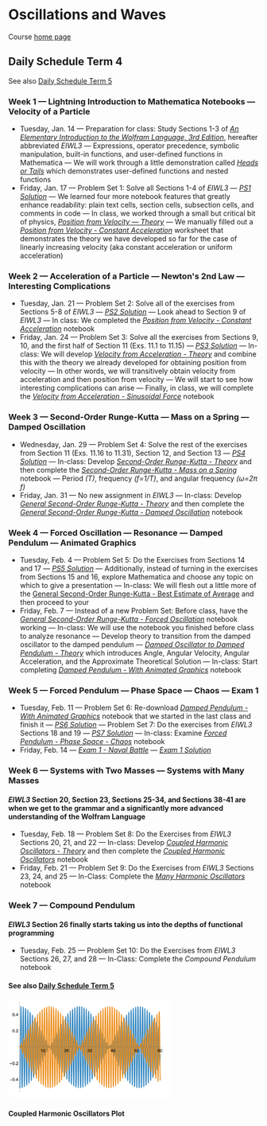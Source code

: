 # Oscillations and Waves

Course [home page](./)

## Daily Schedule Term 4

See also [Daily Schedule Term 5](./daily_schedule_term_5.html)

### Week 1 &mdash; Lightning Introduction to Mathematica Notebooks &mdash; Velocity of a Particle

* Tuesday, Jan. 14 &mdash; Preparation for class: Study Sections 1-3 of [*An Elementary Introduction to the Wolfram Language, 3rd Edition*](https://www.wolfram.com/language/elementary-introduction/3rd-ed/index.html.en), hereafter abbreviated *EIWL3* &mdash; Expressions, operator precedence, symbolic manipulation, built-in functions, and user-defined functions in Mathematica &mdash; We will work through a little demonstration called *[Heads or Tails](./demonstrations/HeadsOrTails.nb.pdf)* which demonstrates user-defined functions and nested functions
* Friday, Jan. 17 &mdash; Problem Set 1: Solve all Sections 1-4 of *EIWL3* &mdash; *[PS1 Solution](./solutions/brian54321/Brian-PS01.nb.pdf)* &mdash; We learned four more notebook features that greatly enhance readability: plain text cells, section cells, subsection cells, and comments in code &mdash; In class, we worked through a small but critical bit of physics, *[Position from Velocity &mdash; Theory](./theory/PositionFromVelocity-Theory.nb.pdf)* &mdash; We manually filled out a *[Position from Velocity - Constant Acceleration](./worksheets/00-PositionFromVelocity-ConstantAccelerationWorksheet.pdf)* worksheet that demonstrates the theory we have developed so far for the case of linearly increasing velocity (aka constant acceleration or uniform acceleration)

### Week 2 &mdash; Acceleration of a Particle &mdash; Newton's 2nd Law &mdash; Interesting Complications

* Tuesday, Jan. 21 &mdash; Problem Set 2: Solve all of the exercises from Sections 5-8 of *EIWL3* &mdash; *[PS2 Solution](./solutions/brian54321/Brian-PS02.nb.pdf )* &mdash; Look ahead to Section 9 of *EIWL3* &mdash; In class: We completed the *[Position from Velocity - Constant Acceleration](./worksheets/01-PositionFromVelocity-ConstantAcceleration.nb.pdf)* notebook
* Friday, Jan. 24 &mdash; Problem Set 3: Solve all the exercises from Sections 9, 10, and the first half of Section 11 (Exs. 11.1 to 11.15) &mdash; *[PS3 Solution](./solutions/brian54321/Brian-PS03.nb.pdf)* &mdash; In-class: We will develop *[Velocity from Acceleration - Theory](./theory/VelocityFromAcceleration-Theory.nb.pdf)* and combine this with the theory we already developed for obtaining position from velocity &mdash; In other words, we will transitively obtain velocity from acceleration and then position from velocity &mdash; We will start to see how interesting complications can arise &mdash; Finally, in class, we will complete the *[Velocity from Acceleration - Sinusoidal Force](./worksheets/02-VelocityFromAcceleration-SinusoidalForce.nb.pdf)* notebook

### Week 3 &mdash; Second-Order Runge-Kutta &mdash; Mass on a Spring &mdash; Damped Oscillation

* Wednesday, Jan. 29 &mdash; Problem Set 4: Solve the rest of the exercises from Section 11 (Exs. 11.16 to 11.31), Section 12, and Section 13 &mdash; *[PS4 Solution](./solutions/brian54321/Brian-PS04.nb.pdf)* &mdash; In-class: Develop *[Second-Order Runge-Kutta - Theory](./theory/RungeKutta2-Theory.nb.pdf)* and then complete the *[Second-Order Runge-Kutta - Mass on a Spring](./worksheets/03-RungeKutta2-MassOnASpring.nb.pdf)* notebook &mdash; Period *(T)*, frequency *(f=1/T)*, and angular frequency *(&omega;=2&pi; f)*
* Friday, Jan. 31 &mdash; No new assignment in *EIWL3* &mdash; In-class: Develop *[General Second-Order Runge-Kutta - Theory](./theory/GeneralRungeKutta2-Theory.nb.pdf)* and then complete the *[General Second-Order Runge-Kutta - Damped Oscillation](./worksheets/04-GeneralRungeKutta2-DampedOscillation.nb.pdf)* notebook

### Week 4 &mdash; Forced Oscillation &mdash; Resonance &mdash; Damped Pendulum &mdash; Animated Graphics

* Tuesday, Feb. 4 &mdash; Problem Set 5: Do the Exercises from Sections 14 and 17 &mdash; *[PS5 Solution](./solutions/brian54321/Brian-PS05.nb.pdf)* &mdash; Additionally, instead of turning in the exercises from Sections 15 and 16, explore Mathematica and choose any topic on which to give a presentation &mdash; In-class: We will flesh out a little more of the [General Second-Order Runge-Kutta - Best Estimate of Average](./theory/GeneralRungeKutta2-BestEstimateOfAverage.nb.pdf) and then proceed to your
* Friday, Feb. 7 &mdash; Instead of a new Problem Set: Before class, have the *[General Second-Order Runge-Kutta - Forced Oscillation](./worksheets/05-GeneralRungeKutta2-ForcedOscillation.nb.pdf)* notebook working &mdash; In-class: We will use the notebook you finished before class to analyze resonance &mdash; Develop theory to transition from the damped oscillator to the damped pendulum &mdash; *[Damped Oscillator to Damped Pendulum - Theory](./theory/DampedOscillatorToDampedPendulum-Theory.nb.pdf)* which introduces Angle, Angular Velocity, Angular Acceleration, and the Approximate Theoretical Solution &mdash; In-class: Start completing *[Damped Pendulum - With Animated Graphics](./worksheets/06-DampedPendulum-WithAnimatedGraphics.nb.pdf)* notebook

### Week 5 &mdash; Forced Pendulum &mdash; Phase Space &mdash; Chaos &mdash; Exam 1

* Tuesday, Feb. 11 &mdash; Problem Set 6: Re-download *[Damped Pendulum - With Animated Graphics](./worksheets/06-DampedPendulum-WithAnimatedGraphics.nb.pdf)* notebook that we started in the last class and finish it &mdash; *[PS6 Solution](./solutions/brian54321/Brian-PS06.nb.pdf)* &mdash; Problem Set 7: Do the exercises from *EIWL3* Sections 18 and 19 &mdash; *[PS7 Solution](./solutions/brian54321/Brian-PS07.nb.pdf)* &mdash; In-class: Examine *[Forced Pendulum - Phase Space - Chaos](./worksheets/07-ForcedPendulum-PhaseSpace-Chaos.nb.pdf)* notebook
* Friday, Feb. 14 &mdash; *[Exam 1 - Naval Battle](./exams/Exam1.nb.pdf)* &mdash; *[Exam 1 Solution](./solutions/brian54321/Brian-Exam1.nb.pdf)*

### Week 6 &mdash; Systems with Two Masses &mdash; Systems with Many Masses

#### *EIWL3* Section 20, Section 23, Sections 25-34, and Sections 38-41 are when we get to the grammar and a significantly more advanced understanding of the Wolfram Language

* Tuesday, Feb. 18 &mdash; Problem Set 8: Do the Exercises from *EIWL3* Sections 20, 21, and 22 &mdash; In-class: Develop *[Coupled Harmonic Oscillators - Theory](./theory/CoupledHarmonicOscillators-Theory.nb.pdf)* and then complete the *[Coupled Harmonic Oscillators](./worksheets/08-CoupledHarmonicOscillators.nb.pdf)* notebook
* Friday, Feb. 21 &mdash; Problem Set 9: Do the Exercises from *EIWL3* Sections 23, 24, and 25 &mdash; In-Class: Complete the *[Many Harmonic Oscillators](./worksheets/09-ManyHarmonicOscillators.nb.pdf)* notebook

### Week 7 &mdash; Compound Pendulum

#### *EIWL3* Section 26 finally starts taking us into the depths of functional programming

* Tuesday, Feb. 25 &mdash; Problem Set 10: Do the Exercises from *EIWL3* Sections 26, 27, and 28 &mdash; In-Class: Complete the *Compound Pendulum* notebook

#### See also [Daily Schedule Term 5](./daily_schedule_term_5.html)

<img src="./illustrations/CoupledHarmonicOscillatorsPlot.png" width="65%">

#### Coupled Harmonic Oscillators Plot